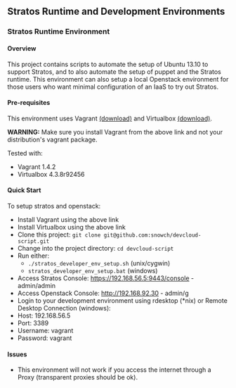 ## Stratos Runtime and Development Environments 

### Stratos Runtime Environment

#### Overview

This project contains scripts to automate the setup of Ubuntu 13.10 to support Stratos, and to also automate the setup of puppet and the Stratos runtime.  This environment can also setup a local Openstack environment for those users who want minimal configuration of an IaaS to try out Stratos.

#### Pre-requisites

This environment uses Vagrant [(download)](http://www.vagrantup.com/downloads.html) and Virtualbox [(download)](https://www.virtualbox.org/wiki/Downloads).

**WARNING:** Make sure you install Vagrant from the above link and not your distribution's vagrant package.

Tested with:

- Vagrant 1.4.2
- Virtualbox 4.3.8r92456

#### Quick Start

To setup stratos and openstack:

- Install Vagrant using the above link
- Install Virtualbox using the above link
- Clone this project: ```git clone git@github.com:snowch/devcloud-script.git```
- Change into the project directory: ```cd devcloud-script```
- Run either:
  - ```./stratos_developer_env_setup.sh``` (unix/cygwin)
  - ```stratos_developer_env_setup.bat``` (windows)
- Access Stratos Console: https://192.168.56.5:9443/console - admin/admin
- Access Openstack Console: http://192.168.92.30 - admin/g
- Login to your development environment using rdesktop (*nix) or Remote Desktop Connection (windows):
 - Host: 192.168.56.5
 - Port: 3389
 - Username: vagrant
 - Password: vagrant

#### Issues

- This environment will not work if you access the internet through a Proxy (transparent proxies should be ok).

